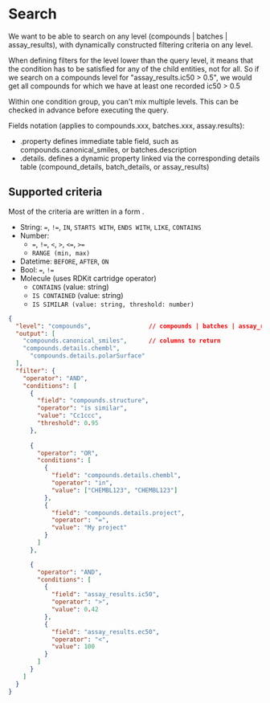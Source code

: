 # Search

We want to be able to search on any level (compounds | batches | assay_results), with dynamically constructed filtering 
criteria on any level.

When defining filters for the level lower than the query level, it means that the condition has to be satisfied for
any of the child entities, not for all. So if we search on a compounds level for "assay_results.ic50 > 0.5", we 
would get all compounds for which we have at least one recorded ic50 > 0.5

Within one condition group, you can't mix multiple levels. This can be checked in advance before executing the query.

Fields notation (applies to compounds.xxx, batches.xxx, assay.results):
* <tablename>.property defines immediate table field, such as compounds.canonical_smiles, or batches.description
* <tablename>.details.<propertyName> defines a dynamic property linked via the corresponding details table (compound_details,  batch_details, or assay_results)

## Supported criteria

Most of the criteria are written in a form <field> <operator> <value>.

* String: `=`, `!=`, `IN`, `STARTS WITH`, `ENDS WITH`, `LIKE`, `CONTAINS`
* Number: 
  * `=`, `!=`, `<`, `>`, `<=`, `>=`
  * `RANGE (min, max)` 
* Datetime: `BEFORE`, `AFTER`, `ON`
* Bool: `=`, `!=`
* Molecule (uses RDKit cartridge operator)
  * `CONTAINS` (value: string)
  * `IS CONTAINED` (value: string)
  * `IS SIMILAR (value: string, threshold: number)`


```json
{
  "level": "compounds",                // compounds | batches | assay_results
  "output": [
    "compounds.canonical_smiles",      // columns to return
  	"compounds.details.chembl",
	  "compounds.details.polarSurface"
  ],
  "filter": {
    "operator": "AND",
    "conditions": [
      {
        "field": "compounds.structure",
        "operator": "is similar",
        "value": "Cc1ccc",
        "threshold": 0.95
      },
      
      {
        "operator": "OR",
        "conditions": [
          {
            "field": "compounds.details.chembl",
            "operator": "in",
            "value": ["CHEMBL123", "CHEMBL123"]
          },
          {
            "field": "compounds.details.project",
            "operator": "=",
            "value": "My project"
          }
        ]
      },

      {
        "operator": "AND",
        "conditions": [
          {
            "field": "assay_results.ic50",
            "operator": ">",
            "value": 0.42
          },
          {
            "field": "assay_results.ec50",
            "operator": "<",
            "value": 100
          }
        ]
      }
    ]
  }
}
```